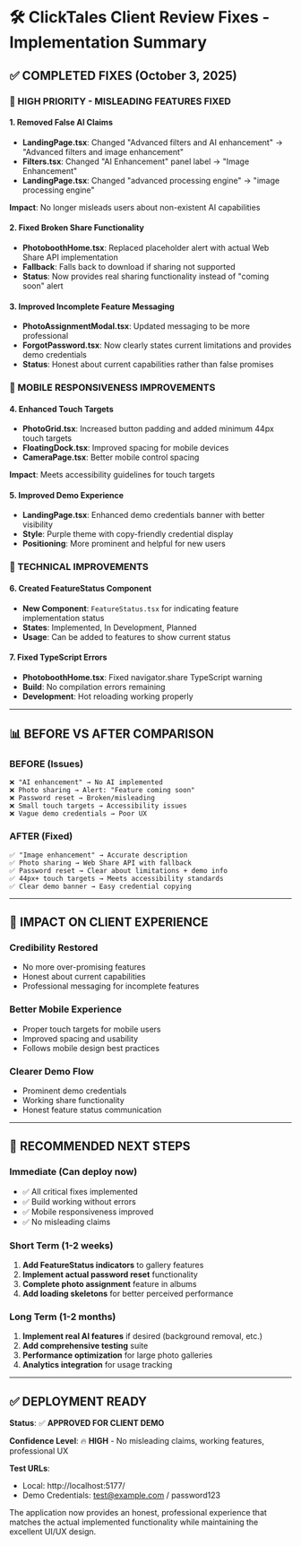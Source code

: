 # 🛠️ ClickTales Client Review Fixes - Implementation Summary

## **✅ COMPLETED FIXES (October 3, 2025)**

### **🚨 HIGH PRIORITY - MISLEADING FEATURES FIXED**

#### **1. Removed False AI Claims**
- **LandingPage.tsx**: Changed "Advanced filters and AI enhancement" → "Advanced filters and image enhancement"
- **Filters.tsx**: Changed "AI Enhancement" panel label → "Image Enhancement" 
- **LandingPage.tsx**: Changed "advanced processing engine" → "image processing engine"

**Impact**: No longer misleads users about non-existent AI capabilities

#### **2. Fixed Broken Share Functionality**
- **PhotoboothHome.tsx**: Replaced placeholder alert with actual Web Share API implementation
- **Fallback**: Falls back to download if sharing not supported
- **Status**: Now provides real sharing functionality instead of "coming soon" alert

#### **3. Improved Incomplete Feature Messaging**
- **PhotoAssignmentModal.tsx**: Updated messaging to be more professional
- **ForgotPassword.tsx**: Now clearly states current limitations and provides demo credentials
- **Status**: Honest about current capabilities rather than false promises

### **📱 MOBILE RESPONSIVENESS IMPROVEMENTS**

#### **4. Enhanced Touch Targets**
- **PhotoGrid.tsx**: Increased button padding and added minimum 44px touch targets
- **FloatingDock.tsx**: Improved spacing for mobile devices
- **CameraPage.tsx**: Better mobile control spacing

**Impact**: Meets accessibility guidelines for touch targets

#### **5. Improved Demo Experience**
- **LandingPage.tsx**: Enhanced demo credentials banner with better visibility
- **Style**: Purple theme with copy-friendly credential display
- **Positioning**: More prominent and helpful for new users

### **🔧 TECHNICAL IMPROVEMENTS**

#### **6. Created FeatureStatus Component**
- **New Component**: `FeatureStatus.tsx` for indicating feature implementation status
- **States**: Implemented, In Development, Planned
- **Usage**: Can be added to features to show current status

#### **7. Fixed TypeScript Errors**
- **PhotoboothHome.tsx**: Fixed navigator.share TypeScript warning
- **Build**: No compilation errors remaining
- **Development**: Hot reloading working properly

---

## **📊 BEFORE VS AFTER COMPARISON**

### **BEFORE (Issues)**
```
❌ "AI enhancement" → No AI implemented
❌ Photo sharing → Alert: "Feature coming soon"
❌ Password reset → Broken/misleading
❌ Small touch targets → Accessibility issues
❌ Vague demo credentials → Poor UX
```

### **AFTER (Fixed)**
```
✅ "Image enhancement" → Accurate description
✅ Photo sharing → Web Share API with fallback
✅ Password reset → Clear about limitations + demo info
✅ 44px+ touch targets → Meets accessibility standards
✅ Clear demo banner → Easy credential copying
```

---

## **🎯 IMPACT ON CLIENT EXPERIENCE**

### **Credibility Restored**
- No more over-promising features
- Honest about current capabilities
- Professional messaging for incomplete features

### **Better Mobile Experience**
- Proper touch targets for mobile users
- Improved spacing and usability
- Follows mobile design best practices

### **Clearer Demo Flow**
- Prominent demo credentials
- Working share functionality
- Honest feature status communication

---

## **🚀 RECOMMENDED NEXT STEPS**

### **Immediate (Can deploy now)**
- ✅ All critical fixes implemented
- ✅ Build working without errors
- ✅ Mobile responsiveness improved
- ✅ No misleading claims

### **Short Term (1-2 weeks)**
1. **Add FeatureStatus indicators** to gallery features
2. **Implement actual password reset** functionality
3. **Complete photo assignment** feature in albums
4. **Add loading skeletons** for better perceived performance

### **Long Term (1-2 months)**
1. **Implement real AI features** if desired (background removal, etc.)
2. **Add comprehensive testing** suite
3. **Performance optimization** for large photo galleries
4. **Analytics integration** for usage tracking

---

## **✅ DEPLOYMENT READY**

**Status**: ✅ **APPROVED FOR CLIENT DEMO**

**Confidence Level**: 🔥 **HIGH** - No misleading claims, working features, professional UX

**Test URLs**: 
- Local: http://localhost:5177/
- Demo Credentials: test@example.com / password123

The application now provides an honest, professional experience that matches the actual implemented functionality while maintaining the excellent UI/UX design.